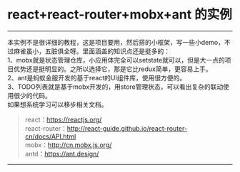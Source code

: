 # react+react-router+mobx+ant 的实例
----
本实例不是很详细的教程，这是项目要用，然后搭的小框架，写一些小demo，不过麻雀虽小，五脏俱全呀。里面涵盖的知识点还是挺多的：    
1、mobx就是状态管理仓库，小应用体完全可以setstate就可以，但是大一点的项目优势还是挺明显的。之所以选择它，那是它比redux简单，更容易上手。      
2、ant是蚂蚁金服开发的基于react的UI组件库，使用很方便的。       
3、TODO列表就是基于mobx开发的，用store管理状态，可以看出复杂的联动使用很少的代码。             
如果想系统学习可以移步相关文档。   
>react：<https://reactjs.org/>   
>react-router：<http://react-guide.github.io/react-router-cn/docs/API.html>   
>mobx：<http://cn.mobx.js.org/>    
>antd：<https://ant.design/>  

-----
